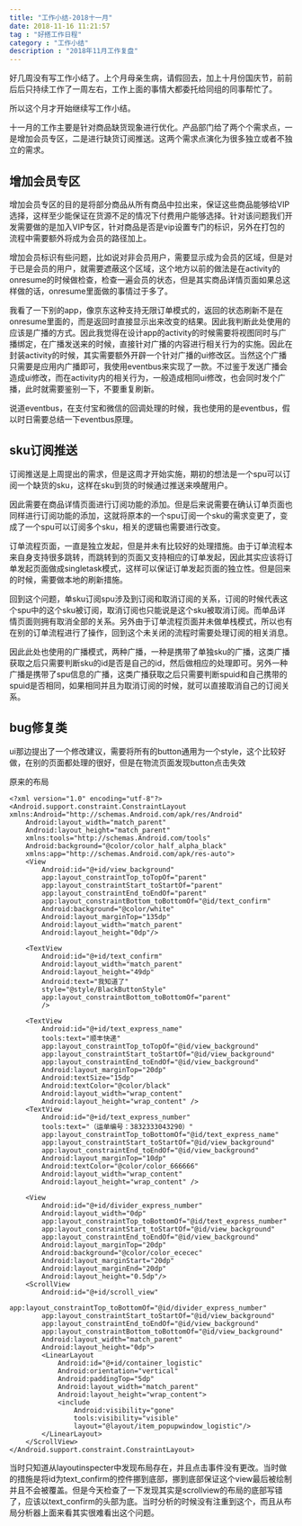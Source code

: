 ```yaml
---
title: "工作小结-2018十一月"
date: 2018-11-16 11:21:57
tag : "好搭工作日程"
category : "工作小结"
description : "2018年11月工作复盘"
---
```


好几周没有写工作小结了。上个月母亲生病，请假回去，加上十月份国庆节，前前后后只持续工作了一周左右，工作上面的事情大都委托给同组的同事帮忙了。

所以这个月才开始继续写工作小结。

十一月的工作主要是针对商品缺货现象进行优化。产品部门给了两个个需求点，一是增加会员专区，二是进行缺货订阅推送。这两个需求点演化为很多独立或者不独立的需求。

## 增加会员专区

增加会员专区的目的是将部分商品从所有商品中拉出来，保证这些商品能够给VIP选择，这样至少能保证在货源不足的情况下付费用户能够选择。针对该问题我们开发需要做的是加入VIP专区，针对商品是否是vip设置专门的标识，另外在打包的流程中需要额外将成为会员的路径加上。

增加会员标识有些问题，比如说对非会员用户，需要显示成为会员的区域，但是对于已是会员的用户，就需要遮蔽这个区域，这个地方以前的做法是在activity的onresume的时候做检查，检查一遍会员的状态，但是其实商品详情页面如果总这样做的话，onresume里面做的事情过于多了。

我看了一下别的app，像京东这种支持无限订单模式的，返回的状态刷新不是在onresume里面的，而是返回时直接显示出来改变的结果。因此我判断此处使用的应该是广播的方式。因此我觉得在设计app的activity的时候需要将视图同时与广播绑定，在广播发送来的时候，直接针对广播的内容进行相关行为的实施。因此在封装activity的时候，其实需要额外开辟一个针对广播的ui修改区。当然这个广播只需要是应用内广播即可，我使用eventbus来实现了一款。不过鉴于发送广播会造成ui修改，而在activity内的相关行为，一般造成相同ui修改，也会同时发个广播，此时就需要鉴别一下，不要重复刷新。

说道eventbus，在支付宝和微信的回调处理的时候，我也使用的是eventbus，假以时日需要总结一下eventbus原理。


## sku订阅推送

订阅推送是上周提出的需求，但是这周才开始实施，期初的想法是一个spu可以订阅一个缺货的sku，这样在sku到货的时候通过推送来唤醒用户。

因此需要在商品详情页面进行订阅功能的添加。但是后来说需要在确认订单页面也同样进行订阅功能的添加，这就将原本的一个spu订阅一个sku的需求变更了，变成了一个spu可以订阅多个sku，相关的逻辑也需要进行改变。

订单流程页面，一直是独立发起，但是并未有比较好的处理措施。由于订单流程本来自身支持很多跳转，而跳转到的页面又支持相应的订单发起，因此其实应该将订单发起页面做成singletask模式，这样可以保证订单发起页面的独立性。但是回来的时候，需要做本地的刷新措施。

回到这个问题，单sku订阅spu涉及到订阅和取消订阅的关系，订阅的时候代表这个spu中的这个sku被订阅，取消订阅也只能说是这个sku被取消订阅。而单品详情页面则拥有取消全部的关系。另外由于订单流程页面并未做单栈模式，所以也有在别的订单流程进行了操作，回到这个未关闭的流程时需要处理订阅的相关消息。

因此此处也使用的广播模式，两种广播，一种是携带了单独sku的广播，这类广播获取之后只需要判断sku的id是否是自己的id，然后做相应的处理即可。另外一种广播是携带了spu信息的广播，这类广播获取之后只需要判断spuid和自己携带的spuid是否相同，如果相同并且为取消订阅的时候，就可以直接取消自己的订阅关系。

## bug修复类

ui那边提出了一个修改建议，需要将所有的button通用为一个style，这个比较好做，在别的页面都处理的很好，但是在物流页面发现button点击失效

原来的布局

```
<?xml version="1.0" encoding="utf-8"?>
<Android.support.constraint.ConstraintLayout xmlns:Android="http://schemas.Android.com/apk/res/Android"
    Android:layout_width="match_parent"
    Android:layout_height="match_parent"
    xmlns:tools="http://schemas.Android.com/tools"
    Android:background="@color/color_half_alpha_black"
    xmlns:app="http://schemas.Android.com/apk/res-auto">
    <View
        Android:id="@+id/view_background"
        app:layout_constraintTop_toTopOf="parent"
        app:layout_constraintStart_toStartOf="parent"
        app:layout_constraintEnd_toEndOf="parent"
        app:layout_constraintBottom_toBottomOf="@id/text_confirm"
        Android:background="@color/white"
        Android:layout_marginTop="135dp"
        Android:layout_width="match_parent"
        Android:layout_height="0dp"/>

    <TextView
        Android:id="@+id/text_confirm"
        Android:layout_width="match_parent"
        Android:layout_height="49dp"
        Android:text="我知道了"
        style="@style/BlackButtonStyle"
        app:layout_constraintBottom_toBottomOf="parent"
        />

    <TextView
        Android:id="@+id/text_express_name"
        tools:text="顺丰快递"
        app:layout_constraintTop_toTopOf="@id/view_background"
        app:layout_constraintStart_toStartOf="@id/view_background"
        app:layout_constraintEnd_toEndOf="@id/view_background"
        Android:layout_marginTop="20dp"
        Android:textSize="15dp"
        Android:textColor="@color/black"
        Android:layout_width="wrap_content"
        Android:layout_height="wrap_content" />
    <TextView
        Android:id="@+id/text_express_number"
        tools:text="（运单编号：3832333043290）"
        app:layout_constraintTop_toBottomOf="@id/text_express_name"
        app:layout_constraintStart_toStartOf="@id/view_background"
        app:layout_constraintEnd_toEndOf="@id/view_background"
        Android:layout_marginTop="10dp"
        Android:textColor="@color/color_666666"
        Android:layout_width="wrap_content"
        Android:layout_height="wrap_content" />
    
    <View
        Android:id="@+id/divider_express_number"
        Android:layout_width="0dp"
        app:layout_constraintTop_toBottomOf="@id/text_express_number"
        app:layout_constraintStart_toStartOf="@id/view_background"
        app:layout_constraintEnd_toEndOf="@id/view_background"
        Android:layout_marginTop="20dp"
        Android:background="@color/color_ececec"
        Android:layout_marginStart="20dp"
        Android:layout_marginEnd="20dp"
        Android:layout_height="0.5dp"/>
    <ScrollView
        Android:id="@+id/scroll_view"
        app:layout_constraintTop_toBottomOf="@id/divider_express_number"
        app:layout_constraintStart_toStartOf="@id/view_background"
        app:layout_constraintEnd_toEndOf="@id/view_background"
        app:layout_constraintBottom_toBottomOf="@id/view_background"
        Android:layout_width="match_parent"
        Android:layout_height="0dp">
        <LinearLayout
            Android:id="@+id/container_logistic"
            Android:orientation="vertical"
            Android:paddingTop="5dp"
            Android:layout_width="match_parent"
            Android:layout_height="wrap_content">
            <include
                Android:visibility="gone"
                tools:visibility="visible"
                layout="@layout/item_popupwindow_logistic"/>
        </LinearLayout>
    </ScrollView>
</Android.support.constraint.ConstraintLayout>
```

当时只知道从layoutinspecter中发现布局存在，并且点击事件没有更改。当时做的措施是将id为text_confirm的控件挪到底部，挪到底部保证这个view最后被绘制并且不会被覆盖。但是今天检查了一下发现其实是scrollview的布局的底部写错了，应该以text_confirm的头部为底。当时分析的时候没有注重到这个，而且从布局分析器上面来看其实很难看出这个问题。